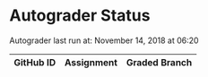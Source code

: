# Autograder Status
Autograder last run at: November 14, 2018 at 06:20

| GitHub ID | Assignment | Graded Branch |
|-----------|------------|---------------|
